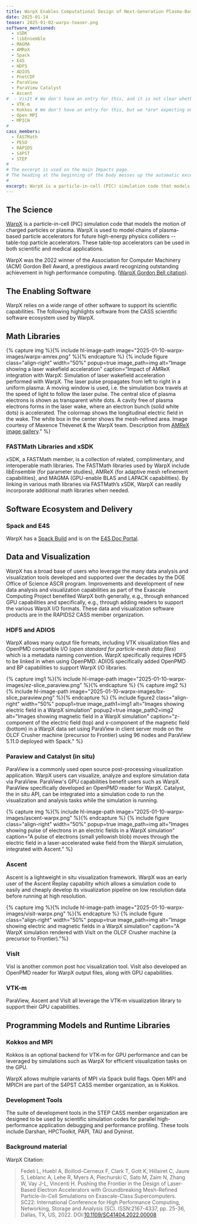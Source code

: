 ```yaml
---
title: WarpX Enables Computational Design of Next-Generation Plasma-Based Accelerators
date: 2025-01-14
teaser: 2025-01-02-warpx-teaser.png
software_mentioned:
  - xSDK
  - libEnsemble
  - MAGMA
  - AMReX
  - Spack
  - E4S
  - HDF5
  - ADIOS
  - PnetCDF
  - ParaView
  - ParaView Catalyst
  - Ascent
#  - VisIt # We don't have an entry for this, and it is not clear whether we're expecting one
  - VTK-m
  - Kokkos # We don't have an entry for this, but we *are* expecting one
  - Open MPI
  - MPICH
#
cass_members:
  - FASTMath
  - PESO
  - RAPIDS
  - S4PST
  - STEP
#
# The excerpt is used on the main Impacts page.
# The heading at the beginning of the body messes up the automatic excerpting process.
#  
excerpt: WarpX is a particle-in-cell (PIC) simulation code that models the motion of charged particles or plasma. WarpX is used to model chains of plasma-based particle accelerators for future high-energy physics colliders – table-top particle accelerators. These table-top accelerators can be used in both scientific and medical applications.
---
```

## The Science

[WarpX](https://ecp-warpx.github.io/) is a particle-in-cell (PIC) simulation code that models the motion of charged particles or plasma.  WarpX is used to model chains of plasma-based particle accelerators for future high-energy physics colliders -- table-top particle accelerators.  These table-top accelerators can be used in both scientific and medical applications.  

WarpX was the 2022 winner of the Association for Computer Machinery (ACM) Gordon Bell Award, a prestigious award recognizing outstanding achievement in high performance computing.  ([WarpX Gordon Bell citation](https://doi.org/10.1109/SC41404.2022.00008)).

## The Enabling Software

WarpX relies on a wide range of other software to support its scientific capabilities.  The following highlights software from the CASS scientific software ecosystem used by WarpX.  

## Math Libraries

{% capture img %}{% include hl-image-path image="2025-01-10-warpx-images/warpx-amrex.png" %}{% endcapture %}
{% include figure class="align-right" width="50%" popup=true image_path=img alt="Image showing a laser wakefield acceleration" caption="Impact of AMReX integration with WarpX: Simulation of laser wakefield acceleration performed with WarpX. The laser pulse propagates from left to right in a uniform plasma. A moving window is used, i.e. the simulation box travels at the speed of light to follow the laser pulse. The central slice of plasma electrons is shown as transparent white dots. A cavity free of plasma electrons forms in the laser wake, where an electron bunch (solid white dots) is accelerated. The colormap shows the longitudinal electric field in the wake. The white box in the center shows the mesh-refined area.  Image courtesy of Maxence Thévenet & the WarpX team.  Description from [AMReX image gallery](https://amrex-codes.github.io/amrex/gallery.html)." %}

### FASTMath Libraries and xSDK

xSDK, a FASTMath member, is a collection of related, complimentary, and interoperable math libraries.  The FASTMath libraries used by WarpX include libEnsemble (for parameter studies), AMReX (for adaptive mesh refinement capabilities), and MAGMA (GPU-enable BLAS and LAPACK capabilities).  By linking in various math libraries via FASTMath’s xSDK, WarpX can readily incorporate additional math libraries when needed.


## Software Ecosystem and Delivery

### Spack and E4S

WarpX has a [Spack Build](https://packages.spack.io/package.html?name=warpx) and is on the [E4S Doc Portal](https://e4s-project.github.io/DocPortal.html).

## Data and Visualization

WarpX has a broad base of users who leverage the many data analysis and visualization tools developed and supported over the decades by the DOE Office of Science ASCR program.  Improvements and development of new data analysis and visualization capabilities as part of the Exascale Computing Project benefited WarpX both generally, e.g., through enhanced GPU capabilities and specifically, e.g., through adding readers to support the various WarpX I/O formats.  These data and visualization software products are in the RAPIDS2 CASS member organization.

### HDF5 and ADIOS

WarpX allows many output file formats, including VTK visualization files and OpenPMD compatible I/O (*open standard for particle-mesh data files*) which is a metadata naming convention.  WarpX specifically requires HDF5 to be linked in when using OpenPMD.  ADIOS specifically added OpenPMD and BP capabilities to support WarpX I/O libraries.  

{% capture img1 %}{% include hl-image-path image="2025-01-10-warpx-images/ez-slice_paraview.png" %}{% endcapture %}
{% capture img2 %}{% include hl-image-path image="2025-01-10-warpx-images/bx-slice_paraview.png" %}{% endcapture %}
{% include figure2 class="align-right" width="50%"
  popup1=true image_path1=img1 alt="Images showing electric field in a WarpX simulation"
  popup2=true image_path2=img2 alt="Images showing magnetic field in a WarpX simulation"
  caption="z-component of the electric field (top) and x-component of the magnetic field (bottom) in a WarpX data set using ParaView in client server mode on the OLCF Crusher machine (precursor to Frontier) using 96 nodes and ParaView 5.11.0 deployed with Spack." %}

### Paraview and Catalyst (in situ)

ParaView is a commonly used open source post-processing visualization application. WarpX users can visualize, analyze and explore simulation data via ParaView.  ParaView's GPU capabilities benefit users such as WarpX.  ParaView specifically developed an OpenPMD reader for WarpX. Catalyst, the in situ API, can be integrated into a simulation code to run the visualization and analysis tasks while the simulation is running.

{% capture img %}{% include hl-image-path image="2025-01-10-warpx-images/ascent-warpx.png" %}{% endcapture %}
{% include figure class="align-right" width="50%" popup=true image_path=img alt="Images showing pulse of electrons in an electric fields in a WarpX simulation" caption="A pulse of electrons (small yellowish blob) moves through the electric field in a laser-accelerated wake field from the WarpX simulation, integrated with Ascent." %}

### Ascent

Ascent is a lightweight in situ visualization framework.  WarpX was an early user of the Ascent Replay capability which allows a simulation code to easily and cheaply develop its visualization pipeline on low resolution data before running at high resolution.  

{% capture img %}{% include hl-image-path image="2025-01-10-warpx-images/visit-warpx.png" %}{% endcapture %}
{% include figure class="align-right" width="50%" popup=true image_path=img alt="Image showing electric and magnetic fields in a WarpX simulation" 
  caption="A WarpX simulation rendered with VisIt on the OLCF Crusher machine (a precursor to Frontier)."%}

### VisIt

VisI is another common post hoc visualization tool.  VisIt also developed an OpenPMD reader for WarpX output files, along with GPU capabilities. 

### VTK-m

ParaView, Ascent and VisIt all leverage the VTK-m visualization library to support their GPU capabilities.  

## Programming Models and Runtime Libraries

### Kokkos and MPI

Kokkos is an optional backend for VTK-m for GPU performance and can be leveraged by simulations such as WarpX for efficient visualization tasks on the GPU.  

WarpX allows multiple variants of MPI via Spack build flags. Open MPI and MPICH are part of the S4PST CASS member organization, as is Kokkos.

### Development Tools

The suite of development tools in the STEP CASS member organization are designed to be used by scientific simulation codes for parallel high-performance application debugging and performance profiling.  These tools include Darshan, HPCToolkit, PAPI, TAU and Dyninst.  

### Background material

WarpX Citation: 
> Fedeli L, Huebl A, Boillod-Cerneux F, Clark T, Gott K, Hillairet C, Jaure S, Leblanc A, Lehe R, Myers A, Piechurski C, Sato M, Zaim N, Zhang W, Vay J-L, Vincenti H. Pushing the Frontier in the Design of Laser-Based Electron Accelerators with Groundbreaking Mesh-Refined Particle-In-Cell Simulations on Exascale-Class Supercomputers. SC22: International Conference for High Performance Computing, Networking, Storage and Analysis (SC). ISSN:2167-4337, pp. 25-36, Dallas, TX, US, 2022. DOI:[10.1109/SC41404.2022.00008](https://doi.org/10.1109/SC41404.2022.00008)